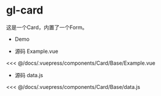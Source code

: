 # gl-card
这是一个Card，内置了一个Form。
 - Demo
<Card-Base-Example></Card-Base-Example>

 - 源码 Example.vue

<<< @/docs/.vuepress/components/Card/Base/Example.vue

 - 源码 data.js

<<< @/docs/.vuepress/components/Card/Base/data.js

